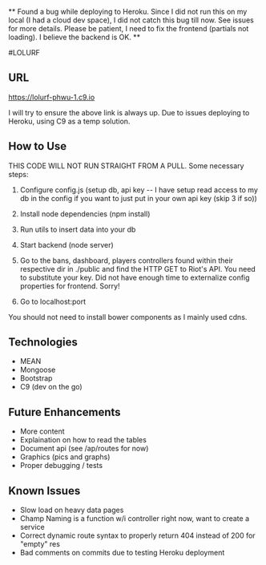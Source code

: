 ** Found a bug while deploying to Heroku. Since I did not run this on my local (I had a cloud dev space), I did not catch this bug till now. See issues for more details. Please be patient, I need to fix the frontend (partials not loading). I believe the backend is OK. **


#LOLURF

## URL
https://lolurf-phwu-1.c9.io

 I will try to ensure the above link is always up. 
 Due to issues deploying to Heroku, using C9 
 as a temp solution.
 
## How to Use
THIS CODE WILL NOT RUN STRAIGHT FROM A PULL. Some necessary steps:

1. Configure config.js (setup db, api key -- I have setup read access to my db in the config if you want to just put in your own api key (skip 3 if so))

2. Install node dependencies (npm install)

3. Run utils to insert data into your db


4. Start backend (node server)

5. Go to the bans, dashboard, players controllers found within their respective dir in ./public and find the HTTP GET to Riot's API. You need to substitute your key. Did not have enough time to externalize config properties for frontend. Sorry!

6. Go to localhost:port

You should not need to install bower components as I mainly used cdns.

## Technologies
* MEAN
* Mongoose
* Bootstrap
* C9 (dev on the go)

## Future Enhancements
* More content
* Explaination on how to read the tables
* Document api (see /ap/routes for now)
* Graphics (pics and graphs)
* Proper debugging / tests

## Known Issues
* Slow load on heavy data pages
* Champ Naming is a function w/i controller right now, want to create a service
* Correct dynamic route syntax to properly return 404 instead of 200 for "empty" res
* Bad comments on commits due to testing Heroku deployment

